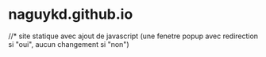 # naguykd.github.io


//* site statique avec ajout de javascript (une fenetre popup avec redirection si "oui", aucun changement si "non")
